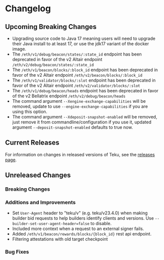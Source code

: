 # Changelog

## Upcoming Breaking Changes

- Upgrading source code to Java 17 meaning users will need to upgrade their Java install to at least 17, or use the jdk17 variant of the docker image.
- The `/eth/v1/debug/beacon/states/:state_id` endpoint has been deprecated in favor of the v2 Altair endpoint `/eth/v2/debug/beacon/states/:state_id`
- The `/eth/v1/beacon/blocks/:block_id` endpoint has been deprecated in favor of the v2 Altair endpoint `/eth/v2/beacon/blocks/:block_id`
- The `/eth/v1/validator/blocks/:slot` endpoint has been deprecated in favor of the v2 Altair endpoint `/eth/v2/validator/blocks/:slot`
- The `/eth/v1/debug/beacon/heads` endpoint has been deprecated in favor of the v2 Bellatrix endpoint `/eth/v2/debug/beacon/heads`
- The command argument `--Xengine-exchange-capabilities` will be removed, update to use `--engine-exchange-capabilities` if you are using this option.
- The command argument `--Xdeposit-snapshot-enabled` will be removed, just remove it from commandline/configuration if you use it, updated argument `--deposit-snapshot-enabled` defaults to true now.

## Current Releases

For information on changes in released versions of Teku, see the [releases page](https://github.com/ConsenSys/teku/releases).

## Unreleased Changes

### Breaking Changes

### Additions and Improvements

- Set `User-Agent` header to "teku/v<version>" (e.g. teku/v23.4.0) when making builder bid requests to help builders identify clients and versions. Use `--builder-set-user-agent-header=false` to disable.
- Included more context when a request to an external signer fails.
- Added `/eth/v1/beacon/rewards/blocks/{block_id}` rest api endpoint.
- Filtering attestations with old target checkpoint

### Bug Fixes
